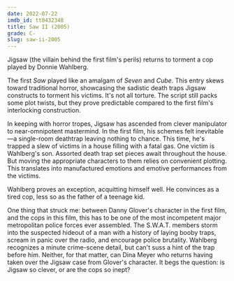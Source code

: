 ```yaml
---
date: 2022-07-22
imdb_id: tt0432348
title: Saw II (2005)
grade: C-
slug: saw-ii-2005
---
```


Jigsaw (the villain behind <span data-imdb-id="tt0387564">the first film</span>'s perils) returns to torment a cop played by Donnie Wahlberg.

<!-- end -->

The first _Saw_ played like an amalgam of <span data-imdb-id="tt0114369">_Seven_</span> and <span data-imdb-id="tt0123755">_Cube_</span>. This entry skews toward traditional horror, showcasing the sadistic death traps Jigsaw constructs to torment his victims. It's not all torture. The script still packs some plot twists, but they prove predictable compared to the first film's interlocking construction.

In keeping with horror tropes, Jigsaw has ascended from clever manipulator to near-omnipotent mastermind. In the first film, his schemes felt inevitable—a single-room deathtrap leaving nothing to chance. This time, he's trapped a slew of victims in a house filling with a fatal gas. One victim is Wahlberg's son. Assorted death trap set pieces await throughout the house. But moving the appropriate characters to them relies on convenient plotting. This translates into manufactured emotions and emotive performances from the victims.

Wahlberg proves an exception, acquitting himself well. He convinces as a tired cop, less so as the father of a teenage kid.

One thing that struck me: between Danny Glover's character in the first film, and the cops in this film, this has to be one of the most incompetent major metropolitan police forces ever assembled. The S.W.A.T. members storm into the suspected hideout of a man with a history of laying booby traps, scream in panic over the radio, and encourage police brutality. Wahlberg recognizes a minute crime-scene detail, but can't suss a hint of the trap before him. Neither, for that matter, can Dina Meyer who returns having taken over the Jigsaw case from Glover's character. It begs the question: is Jigsaw so clever, or are the cops so inept?